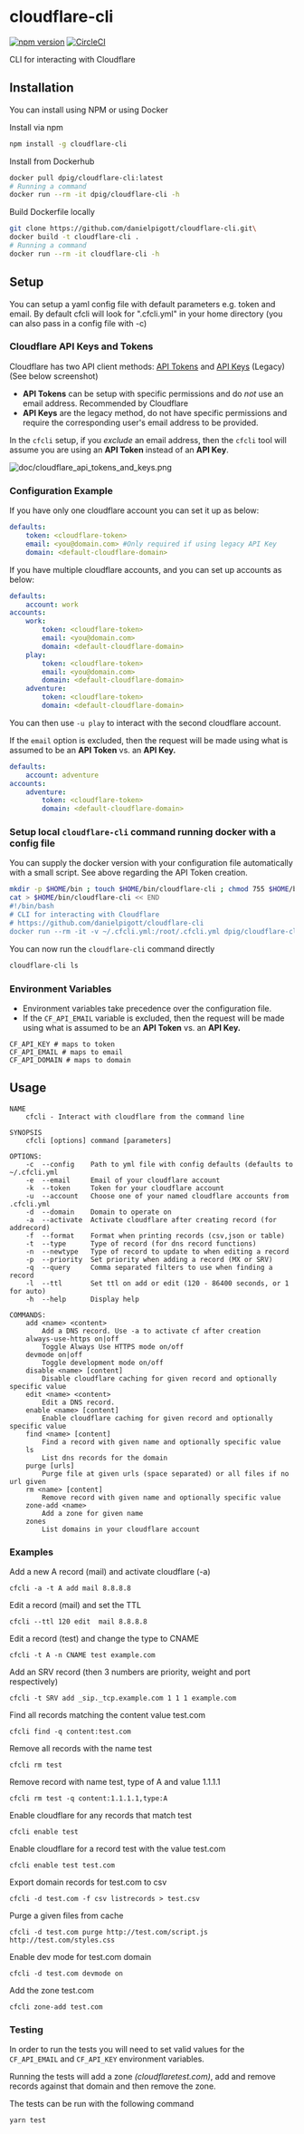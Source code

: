 cloudflare-cli
==============
[![npm version](https://badge.fury.io/js/cloudflare-cli.svg)](https://badge.fury.io/js/cloudflare-cli)
[![CircleCI](https://circleci.com/gh/danielpigott/cloudflare-cli.svg?style=svg)](https://circleci.com/gh/danielpigott/cloudflare-cli)

CLI for interacting with Cloudflare

## Installation
You can install using NPM or using Docker

Install via npm
```bash
npm install -g cloudflare-cli
```

Install from Dockerhub
```bash
docker pull dpig/cloudflare-cli:latest
# Running a command
docker run --rm -it dpig/cloudflare-cli -h
```

Build Dockerfile locally
```bash
git clone https://github.com/danielpigott/cloudflare-cli.git\
docker build -t cloudflare-cli .
# Running a command
docker run --rm -it cloudflare-cli -h
```

## Setup
You can setup a yaml config file with default parameters e.g. token and email.
By default cfcli will look for ".cfcli.yml" in your home directory (you can also pass in a config file with -c)

### Cloudflare API Keys and Tokens

Cloudflare has two API client methods:  [API Tokens](https://developers.cloudflare.com/api/tokens) and [API Keys](https://developers.cloudflare.com/api/keys) (Legacy) (See below screenshot)
* **API Tokens** can be setup with specific permissions and do _not_ use an email address. Recommended by Cloudflare
* **API Keys** are the legacy method, do not have specific permissions and require the corresponding user's email address to be provided.

In the `cfcli` setup, if you _exclude_ an email address, then the `cfcli` tool will assume you are using an **API Token** instead of an **API Key**.

![doc/cloudflare_api_tokens_and_keys.png](doc/cloudflare_api_tokens_and_keys.png)


### Configuration Example
If you have only one cloudflare account you can set it up as below:

```yaml
defaults:
    token: <cloudflare-token>
    email: <you@domain.com> #Only required if using legacy API Key
    domain: <default-cloudflare-domain>
```

If you have multiple cloudflare accounts, and you can set up accounts as below:

```yaml
defaults:
    account: work
accounts:
    work:
        token: <cloudflare-token>
        email: <you@domain.com>
        domain: <default-cloudflare-domain>
    play:
        token: <cloudflare-token>
        email: <you@domain.com>
        domain: <default-cloudflare-domain>
    adventure:
        token: <cloudflare-token>
        domain: <default-cloudflare-domain>
```

You can then use `-u play` to interact with the second cloudflare account.

If the `email` option is excluded, then the request will be made using what is assumed to be an **API Token** vs. an **API Key.**

```yaml
defaults:
    account: adventure
accounts:
    adventure:
        token: <cloudflare-token>
        domain: <default-cloudflare-domain>
```

### Setup local `cloudflare-cli` command running docker with a config file
You can supply the docker version with your configuration file automatically with a small script. See above regarding the API Token creation.

```bash
mkdir -p $HOME/bin ; touch $HOME/bin/cloudflare-cli ; chmod 755 $HOME/bin/cloudflare-cli
cat > $HOME/bin/cloudflare-cli << END
#!/bin/bash
# CLI for interacting with Cloudflare
# https://github.com/danielpigott/cloudflare-cli
docker run --rm -it -v ~/.cfcli.yml:/root/.cfcli.yml dpig/cloudflare-cli "$@"
```

You can now run the `cloudflare-cli` command directly
```bash
cloudflare-cli ls
```

### Environment Variables

* Environment variables take precedence over the configuration file.
* If the `CF_API_EMAIL` variable is excluded, then the request will be made using what is assumed to be an **API Token** vs. an **API Key.**

```
CF_API_KEY # maps to token
CF_API_EMAIL # maps to email
CF_API_DOMAIN # maps to domain
```

## Usage

```
NAME
    cfcli - Interact with cloudflare from the command line

SYNOPSIS
    cfcli [options] command [parameters]

OPTIONS:
    -c  --config    Path to yml file with config defaults (defaults to ~/.cfcli.yml
    -e  --email     Email of your cloudflare account
    -k  --token     Token for your cloudflare account
    -u  --account   Choose one of your named cloudflare accounts from .cfcli.yml
    -d  --domain    Domain to operate on
    -a  --activate  Activate cloudflare after creating record (for addrecord)
    -f  --format    Format when printing records (csv,json or table)
    -t  --type      Type of record (for dns record functions)
    -n  --newtype   Type of record to update to when editing a record
    -p  --priority  Set priority when adding a record (MX or SRV)
    -q  --query     Comma separated filters to use when finding a record
    -l  --ttl       Set ttl on add or edit (120 - 86400 seconds, or 1 for auto)
    -h  --help      Display help

COMMANDS:
    add <name> <content>
        Add a DNS record. Use -a to activate cf after creation
    always-use-https on|off
        Toggle Always Use HTTPS mode on/off
    devmode on|off
        Toggle development mode on/off
    disable <name> [content]
        Disable cloudflare caching for given record and optionally specific value
    edit <name> <content>
        Edit a DNS record.
    enable <name> [content]
        Enable cloudflare caching for given record and optionally specific value
    find <name> [content]
        Find a record with given name and optionally specific value
    ls
        List dns records for the domain
    purge [urls]
        Purge file at given urls (space separated) or all files if no url given
    rm <name> [content]
        Remove record with given name and optionally specific value
    zone-add <name>
        Add a zone for given name
    zones
        List domains in your cloudflare account
```

### Examples
Add a new A record (mail) and activate cloudflare (-a)
```
cfcli -a -t A add mail 8.8.8.8
```

Edit a record (mail) and set the TTL
```
cfcli --ttl 120 edit  mail 8.8.8.8
```

Edit a record (test) and change the type to CNAME
```
cfcli -t A -n CNAME test example.com
```

Add an SRV record (then 3 numbers are priority, weight and port respectively)
```
cfcli -t SRV add _sip._tcp.example.com 1 1 1 example.com
```

Find all records matching the content value test.com
```
cfcli find -q content:test.com
```

Remove all records with the name test
```
cfcli rm test
```

Remove record with name test, type of A and value 1.1.1.1
```
cfcli rm test -q content:1.1.1.1,type:A
```

Enable cloudflare for any records that match test
```
cfcli enable test
```

Enable cloudflare for a record test with the value test.com
```
cfcli enable test test.com
```

Export domain records for test.com to csv
```
cfcli -d test.com -f csv listrecords > test.csv
```

Purge a given files from cache
```
cfcli -d test.com purge http://test.com/script.js http://test.com/styles.css
```

Enable dev mode for test.com domain
```
cfcli -d test.com devmode on
```

Add the zone test.com
```
cfcli zone-add test.com
```

### Testing
In order to run the tests you will need to set valid values for the
  `CF_API_EMAIL` and `CF_API_KEY` environment variables.

Running the tests will add a zone _(cloudflaretest.com)_, add and remove records against that domain and then remove the zone.

 The tests can be run with the following command

```bash
yarn test
```
